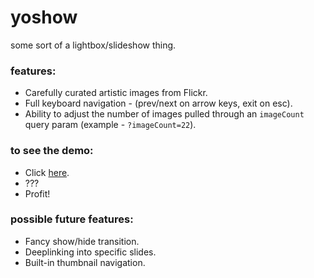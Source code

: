 # yoshow
some sort of a lightbox/slideshow thing.

### features:
* Carefully curated artistic images from Flickr.
* Full keyboard navigation - (prev/next on arrow keys, exit on esc).
* Ability to adjust the number of images pulled through an `imageCount` query param (example - `?imageCount=22`).

### to see the demo:

* Click [here](https://niffin.github.io/yoshow/).
* ???
* Profit!

### possible future features:
* Fancy show/hide transition.
* Deeplinking into specific slides.
* Built-in thumbnail navigation.
